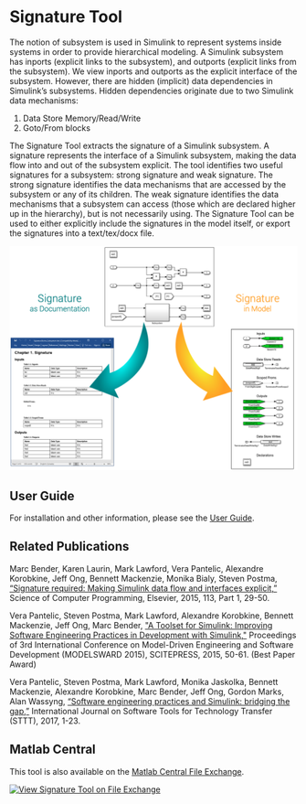 # Signature Tool

The notion of subsystem is used in Simulink to represent systems inside systems in order to provide hierarchical modeling. A Simulink subsystem has inports (explicit links to the subsystem), and outports (explicit links from the subsystem). We view inports and outports as the explicit interface of the subsystem. However, there are hidden (implicit) data dependencies in Simulink’s subsystems. Hidden dependencies originate due to two Simulink data mechanisms:

1. Data Store Memory/Read/Write
1. Goto/From blocks

The Signature Tool extracts the signature of a Simulink subsystem. A signature represents the interface of a Simulink subsystem, making the data flow into and out of the subsystem explicit. The tool identifies two useful signatures for a subsystem: strong signature and weak signature. The strong signature identifies the data mechanisms that are accessed by the subsystem or any of its children. The weak signature identifies the data mechanisms that a subsystem can access (those which are declared higher up in the hierarchy), but is not necessarily using. The Signature Tool can be used to either explicitly include the signatures in the model itself, or export the signatures into a text/tex/docx file.

<img src="imgs/Cover.png" width="650">

## User Guide
For installation and other information, please see the [User Guide](doc/Signature_UserGuide.pdf).

## Related Publications
Marc Bender, Karen Laurin, Mark Lawford, Vera Pantelic, Alexandre Korobkine, Jeff Ong, Bennett Mackenzie, Monika Bialy, Steven Postma, [“Signature required: Making Simulink data flow and interfaces explicit,”](https://www.sciencedirect.com/science/article/pii/S0167642315001392) Science of Computer Programming, Elsevier, 2015, 113, Part 1, 29-50.

Vera Pantelic, Steven Postma, Mark Lawford, Alexandre Korobkine, Bennett Mackenzie, Jeff Ong, Marc Bender, ["A Toolset for Simulink: Improving Software Engineering Practices in Development with Simulink,"](https://ieeexplore.ieee.org/document/7323083/) Proceedings of 3rd International Conference on Model-Driven Engineering and Software Development (MODELSWARD 2015), SCITEPRESS, 2015, 50-61. (Best Paper Award)

Vera Pantelic, Steven Postma, Mark Lawford, Monika Jaskolka, Bennett Mackenzie, Alexandre Korobkine, Marc Bender, Jeff Ong, Gordon Marks, Alan Wassyng, [“Software engineering practices and Simulink: bridging the gap,”](https://link.springer.com/article/10.1007/s10009-017-0450-9) International Journal on Software Tools for Technology Transfer (STTT), 2017, 1-23.

## Matlab Central
This tool is also available on the [Matlab Central File Exchange](https://www.mathworks.com/matlabcentral/fileexchange/49897-signature-tool).

[![View Signature Tool on File Exchange](https://www.mathworks.com/matlabcentral/images/matlab-file-exchange.svg)](https://www.mathworks.com/matlabcentral/fileexchange/49897-signature-tool)
